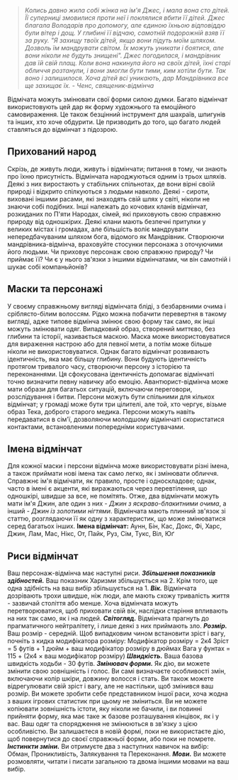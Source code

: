 > _Колись давно жила собі жінка на ім'я Джес, і мала вона сто дітей. Її суперниці змовилися проти неї і поклялися вбити її дітей. Джес благала Володарів про допомогу, але єдиною їхньою відповіддю були вітер і дощ. У глибині її відчаю, самотній подорожній взяв її за руку. "Я захищу твоїх дітей, якщо вони підуть моїм шляхом. Дозволь їм мандрувати світом. Їх можуть уникати і боятися, але вони ніколи не будуть знищені". Джес погодилася, і мандрівник дав їй свій плащ. Коли вона накинула його на своїх дітей, їхні старі обличчя розтанули, і вони змогли бути тими, ким хотіли бути. Так воно і залишилося. Хоча дітей всі уникають, дар Мандрівника все ще захищає їх._
> _- Ченс, священик-відмінча_

Відмічата можуть змінювати свої форми силою думки. Багато відмінчат використовують цей дар як форму художнього та емоційного самовираження. Це також безцінний інструмент для шахраїв, шпигунів та інших, хто хоче обдурити. Це призводить до того, що багато людей ставляться до відмінчат з підозрою.

## Прихований народ
Скрізь, де живуть люди, живуть і відмінчати; питання в тому, чи знають про їхню присутність.
Відмінчата народжуються одним із трьох шляхів. Деякі з них виростають у стабільних спільнотах, де вони вірні своїй природі і відкрито спілкуються з людьми навколо. Деякі - сироти, виховані іншими расами, які знаходять свій шлях у світі, ніколи не знаючи собі подібних. Інші належать до кочових кланів відмінчат, розкиданих по П'яти Народах, сімей, які приховують свою справжню природу від одношкірих. Деякі клани мають безпечні притулки у великих містах і громадах, але більшість воліє мандрувати непередбачуваним шляхом бога, відомого як Мандрівник.
Створюючи мандрівника-відмінча, враховуйте стосунки персонажа з оточуючими його людьми. Чи приховує персонаж свою справжню природу? Чи приймає її? Чи є у нього зв'язки з іншими відмінчатами, чи він самотній і шукає собі компаньйонів?

## Маски та персонажі
У своєму справжньому вигляді відмінчата бліді, з безбарвними очима і сріблясто-білим волоссям. Рідко можна побачити перевертня в такому вигляді, адже типове відмінча змінює свою форму так само, як інші можуть змінювати одяг. Випадковий образ, створений миттєво, без глибини та історії, називається маскою. Маска може використовуватися для вираження настрою або для певної мети, а потім може більше ніколи не використовуватися. Однак багато відмінчат розвивають ідентичність, яка має більшу глибину. Вони будують ідентичність протягом тривалого часу, створюючи персону з історією та переконаннями. Ця сфокусована ідентичність допомагає відмінчаті точно визначити певну навичку або емоцію. Авантюрист-відмінча може мати образи для багатьох ситуацій, включаючи переговори, розслідування і битви.
Персони можуть бути спільними для кількох відмінчат; у громаді може бути три цілителі, але той, хто чергує, візьме образ Тека, доброго старого медика. Персони можуть навіть передаватися в сім'ї, дозволяючи молодшому відмінчаті скористатися контактами, встановленими попередніми користувачами.

## Імена відмінчат
Для кожної маски і персони відмінча може використовувати різні імена, а також приймати нові імена так само легко, як і змінювати обличчя. Справжнє ім'я відмічати, як правило, просте і односкладове; однак, часто в імені є акценти, які виражаються через перевтілення, що одношкірі, швидше за все, не помітять. Отже, два відмінчати можуть мати ім'я Джин, але один з них - _Джин з яскраво-блакитними очима_, а інший - _Джин із золотими нігтями_.
Відмінчата мають плинний зв'язок зі статтю, розглядаючи її як одну з характеристик, що може змінюватися серед багатьох інших.
**Імена відмінчат:** Аунн, Бін, Кас, Докс, Фі, Харс, Джин, Лам, Мас, Нікс, От, Пайк, Руз, Сім, Тукс, Віл, Юґ

## Риси відмінчат
Ваш персонаж-відмінча має наступні риси.
**_Збільшення показників здібностей._** Ваш показник Харизми збільшується на 2. Крім того, ще одна здібність на ваш вибір збільшується на 1.
**_Вік._** Відмінчата дозрівають трохи швидше, ніж люди, але мають схожу тривалість життя - зазвичай століття або менше. Хоча відмінчата можуть перетворюватися, щоб приховати свій вік, наслідки старіння впливають на них так само, як і на людей.
**_Світогляд._** Відмінчата прагнуть до прагматичного нейтралітету, і лише деякі з них приймають зло.
**_Розмір._** Ваш розмір - середній. Щоб випадковим чином встановити зріст і вагу, почніть з кидка модифікатора розміру:
Модифікатор розміру = 2к4
Зріст = 5 футів + 1 дюйм + ваш модифікатор розміру в дюймах
Вага у фунтах = 115 + (2к4 × ваш модифікатор розміру)
**_Швидкість._** Ваша базова швидкість ходьби - 30 футів.
**_Змінювач форми._** Як дію, ви можете змінити свою зовнішність і голос. Ви самі визначаєте особливості змін, включаючи колір шкіри, довжину волосся і стать. Ви також можете відрегулювати свій зріст і вагу, але не настільки, щоб змінився ваш розмір. Ви можете зробити себе представником іншої раси, хоча жодна з ваших ігрових статистик при цьому не зміниться. Ви не можете копіювати зовнішність істоти, яку ніколи не бачили, і ви повинні прийняти форму, яка має таке ж базове розташування кінцівок, як і у вас. Ваш одяг та спорядження не змінюються в зв'язку з цією особливістю.
Ви залишаєтеся в новій формі, поки не використаєте дію, щоб повернутися до своєї справжньої форми, або поки не помрете.
**_Інстинкти зміни._** Ви отримуєте два з наступних навичок на вибір: Обман, Проникливість, Залякування та Переконання.
**_Мови._** Ви можете розмовляти, читати і писати загальною та двома іншими мовами на ваш вибір.